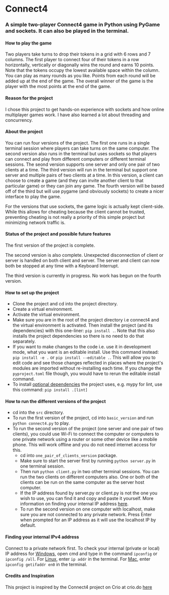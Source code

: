 # Connect4

### A simple two-player Connect4 game in Python using PyGame and sockets. It can also be played in the terminal.

#### How to play the game
Two players take turns to drop their tokens in a grid with 6 rows and 7 columns. The first player to connect four of their tokens in a row horizontally, vertically or diagonally wins the round and earns 10 points. Note that the tokens occupy the lowest available space within the column. You can play as many rounds as you like. Points from each round will be added up at the end of the game. The overall winner of the game is the player with the most points at the end of the game.

#### Reason for the project
I chose this project to get hands-on experience with sockets and how online multiplayer games work. I have also learned a lot about threading and concurrency.

#### About the project
You can run four versions of the project. The first one runs in a single terminal session where players can take turns on the same computer. The second version also runs in the terminal but uses sockets so that players can connect and play from different computers or different terminal sessions. The seond version supports one server and only one pair of two clients at a time. The third version will run in the terminal but support one server and multiple pairs of two clients at a time. In this version, a client can choose to create a game (and they can invite another client to that particular game) or they can join any game. The fourth version will be based off of the third but will use pygame (and obviously sockets) to create a nicer interface to play the game.

For the versions that use sockets, the game logic is actually kept client-side. While this allows for cheating because the client cannot be trusted, preventing cheating is not really a priority of this simple project but minimizing network traffic is.

#### Status of the project and possible future features
The first version of the project is complete. 

The second version is also complete. Unexpected disconnection of client or server is handled on both client and server. The server and client can now both be stopped at any time with a Keyboard Interrupt.

The third version is currently in progress. No work has begun on the fourth version.

#### How to set up the project
- Clone the project and cd into the project directory.
- Create a virtual environment.
- Activate the virtual environment.
- Make sure you are in the root of the project directory i.e connect4 and the virtual environment is activated. Then install the project (and its dependencies) with this one-liner: `pip install .`. Note that this also installs the project dependencies so there is no need to do that separately.
- If you want to make changes to the code i.e. use it in development mode, what you want is an editable install. Use this command instead: `pip install -e .` or `pip install --editable .`. This will allow you to edit code and see those changes reflected in places where the project's modules are imported without re-installing each time. If you change the `pyproject.toml` file though, you would have to rerun the editable install command. 
- To install [optional dependencies](https://github.com/Winnie-Fred/Connect4/blob/d5d4db3c0a965ef12b2bd5b72821a4a0b8d8a5c5/pyproject.toml#L26) the project uses, e.g. mypy for lint, use this command: `pip install .[lint]`

#### How to run the different versions of the project
- cd into the `src` directory.
- To run the first version of the project, cd into `basic_version` and run `python connect4.py` to play.
- To run the second version of the project (one server and one pair of two clients), you could use Wi-Fi to connect the computer or computers to one private network using a router or some other device like a mobile phone. This will work offline and you do not need internet access for this.
    - cd into `one_pair_of_clients_version` package.
    - Make sure to start the server first by running `python server.py` in one terminal session. 
    - Then run `python client.py` in two other terminal sessions. You can run the two clients on different computers also. One or both of the clients can be run on the same computer as the server host computer. 
    - If the IP address found by server.py or client.py is not the one you wish to use, you can find it and copy and paste it yourself. More information on finding your internal IP address [here](#finding-your-internal-ipv4-address).
    - To run the second version on one computer with localhost, make sure you are not connected to any private network. Press Enter when prompted for an IP address as it will use the localhost IP by default.

#### Finding your internal IPv4 address
Connect to a private network first. To check your internal (private or local) IP address for [Windows](https://www.sas.upenn.edu/~jasonrw/HowTo-FindIP.htm#:~:text=From%20the%20desktop%2C%20navigate%20through%3B%20Logo%20%3E%20type%20%22cmd,by%20Windows%20will%20be%20displayed.), open cmd and type in the command `ipconfig` or `ipconfig /all`. For [Linux](https://constellix.com/news/what-is-my-ip-address#:~:text=Finding%20My%20IP%20for%20Linux%20Users&text=In%20the%20terminal%20enter%20one,is%20connected%20to%20the%20network.), enter `ip addr` in the terminal. For [Mac](https://www.macworld.com/article/673075/how-to-find-your-macs-ip-address.html), enter `ipconfig getifaddr en0` in the terminal.

#### Credits and Inspiration
This project is inspired by the Connect4 project on Crio at crio.do [here](https://www.crio.do/projects/python-multiplayer-game-connect4/)
